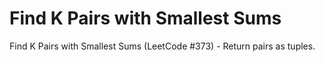 # Find K Pairs with Smallest Sums

Find K Pairs with Smallest Sums (LeetCode #373) - Return pairs as tuples.
